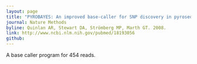 ```yaml
---
layout: page
title: "PYROBAYES: An improved base-caller for SNP discovery in pyrosequences"
journal: Nature Methods
byline: Quinlan AR, Stewart DA, Strömberg MP, Marth GT. 2008.
link: http://www.ncbi.nlm.nih.gov/pubmed/18193056
github: 
---
```

 
A base caller program for 454 reads.